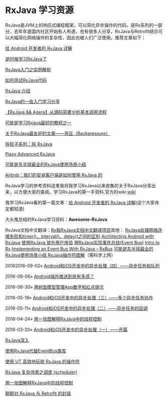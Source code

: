 # RxJava 学习资源

RxJava是JVM上的响应式编程框架，可以简化异步操作的代码，是Rx系列的一部分，去年年底国内社区开始有人布道，也有很多人分享，RxJava与Retrofit结合可以大幅简化网络操作的复杂性，因此也被人们广泛使用。推荐文章如下：

[给 Android 开发者的 RxJava 详解](http://gank.io/post/560e15be2dca930e00da1083#toc_1)

[是时候学习RxJava了](http://www.jianshu.com/p/8cf84f719188)

[RxJava入门之实例解析](http://mp.weixin.qq.com/s?__biz=MzA3ODg4MDk0Ng==&mid=2651112878&idx=1&sn=e18fbc40beaf604f58bc91104d8c3ad4)

[如何测试RxJava代码](http://mp.weixin.qq.com/s?__biz=MzA3ODg4MDk0Ng==&mid=2651112925&idx=1&sn=62388f794fa0a3fdec00f4d39e7b0a9f)



[RxJava 介绍](https://academy.realm.io/cn/posts/360andev-christina-lee-intro-rxjava-java-android/)

[RxJava的一些入门学习分享](https://mp.weixin.qq.com/s?__biz=MzI1NjEwMTM4OA==&mid=403548538&idx=1&sn=5ad21f2e16cddff7e10aa7088d66a0e1&mpshare=1&scene=1&srcid=0227807Ke9TbFGknUEHqzJMs#rd)

[【RxJava && Agera】从源码简要分析基本调用流程](https://mp.weixin.qq.com/s?__biz=MzI1MTA1MzM2Nw==&mid=2649796857&idx=1&sn=ed8325aeddac7fd2bd81a0717c010e98&mpshare=1&scene=1&srcid=0227B74uP0xJUzjKzfvr5hsN#rd)

[可能是学习Rxjava最好的教程之一](https://github.com/xinghongfei/Hello-RxJava)

[关于RxJava最友好的文章——背压（Backpressure）](https://juejin.im/post/582d413c8ac24700619cceed)



[拆轮子系列：拆 RxJava](https://blog.piasy.com/2016/09/15/Understand-RxJava/)

[Piasy Advanced RxJava](https://blog.piasy.com/AdvancedRxJava/)

[可能是东半球最全的RxJava使用场景小结](https://mp.weixin.qq.com/s?__biz=MzA3ODkzNzM3NQ==&mid=402423009&idx=1&sn=a2ec34b4dc6cb934ada03b079d4152b3&mpshare=1&scene=1&srcid=0102tbIXIUE1hphc9MmXe8yu#rd)



[Airbnb：我们的安卓客户端是如何使用 RxJava 的](https://juejin.im/entry/5705c243c4c97100515179b6)

RxJava学习的参考资料这里我将我学习RxJava以来收集的关于RxJava分享出来，以方便大家的查阅。学习RxJava的第一手资料,官方的wiki:[wiki](https://github.com/ReactiveX/RxJava/wiki)

我学习RxJava看的第一篇文章：[给 Android 开发者的 RxJava 详解](http://gank.io/post/560e15be2dca930e00da1083#toc_1)(这个大家肯定都知道)

大头鬼总结的RxJava学习资料：**Awesome-RxJava**

RxJava文档中文翻译：[Rx和RxJava文档中文翻译项目](https://github.com/mcxiaoke/RxDocs)其他：
[RxJava处理网络连接失败和timer()、interval()、delay()之间的区别](http://www.jianshu.com/p/7e28c8216c7d)
[Architecting Android with RxJava](http://www.jianshu.com/p/943ceaccfdff)
[使用RxJava 提升用户体验](http://www.jianshu.com/p/33c548bce571)
[用RxJava实现事件总线(Event Bus)](http://www.jianshu.com/p/ca090f6e2fe2)
[Intro to Rx](http://www.introtorx.com/Content/v1.0.10621.0/02_KeyTypes.html)
[Implementing an Event Bus With RxJava – RxBus](http://nerds.weddingpartyapp.com/tech/2014/12/24/implementing-an-event-bus-with-rxjava-rxbus/)
[可能是东半球最全的RxJava使用场景小结 ](http://blog.csdn.net/theone10211024/article/details/50435325)[RxJava操作符图解](http://rxmarbles.com/)（需科学上网）





20162016-09-02» [Android和iOS开发中的异步处理（四）——异步任务和队列](http://zhangtielei.com/posts/blog-series-async-task-4.html)

2016-08-06» [Android端外推送到底有多烦？](http://zhangtielei.com/posts/blog-android-push.html)

2016-06-30» [用树型模型管理App数字和红点提示](http://zhangtielei.com/posts/blog-badge-number-tree.html)

2016-05-18» [Android和iOS开发中的异步处理（三）——多个异步任务协作](http://zhangtielei.com/posts/blog-series-async-task-3.html)

2016-05-11» [Android和iOS开发中的异步处理（二）——异步任务的回调](http://zhangtielei.com/posts/blog-series-async-task-2.html)

2016-04-24» [用一张图解释RxJava中的线程控制](http://zhangtielei.com/posts/blog-rxandroid-schedulers.html)

2016-03-20» [Android和iOS开发中的异步处理（一）——开篇](http://zhangtielei.com/posts/blog-series-async-task-1.html)



[RxJava深入](http://www.jianshu.com/p/0f87f470ce5a)

[使用RxJava代替EventBus类库](http://www.jianshu.com/p/0f87f470ce5a)

[使用 UT 高效地玩转 RxJava 的操作符](http://www.jianshu.com/p/5b774424b393)

[RxJava 复杂场景之调度 (scheduler)](https://www.diycode.cc/topics/354)

[用一张图解释RxJava中的线程控制](https://mp.weixin.qq.com/s/_sbe4SA8pAMdz7ZwJsyShA)



[聊聊对 RxJava 与 Retrofit 的封装](https://mp.weixin.qq.com/s/3Ya8kFoVUGS7tfvaOra8IQ)





























